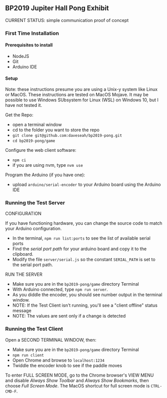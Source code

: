 ## BP2019 Jupiter Hall Pong Exhibit

CURRENT STATUS: simple communication proof of concept

### First Time Installation

#### Prerequisites to install

- NodeJS
- Git
- Arduino IDE

#### Setup

Note: these instructions presume you are using a Unix-y system like Linux or MacOS. These instructions are tested on MacOS Mojave. It may be possible to use Windows SUbsystem for Linux (WSL) on Windows 10, but I have not tested it.

Get the Repo:

- open a terminal window
- cd to the folder you want to store the repo
- `git clone git@github.com:daveseah/bp2019-pong.git`
- `cd bp2019-pong/game`

Configure the web client software:

- `npm ci`
- if you are using nvm, type `nvm use`

Program the Arduino (if you have one):

- upload `arduino/serial-encoder` to your Arduino board using the Arduino IDE

### Running the Test Server

CONFIGURATION

If you have functioning hardware, you can change the source code to match your Arduino configuration.

- In the terminal, `npm run list:ports` to see the list of available serial ports
- Find the _serial port path_ for your arduino board and copy it to the clipboard.
- Modify the file `server/serial.js` so the constant `SERIAL_PATH` is set to the serial port path.

RUN THE SERVER

- Make sure you are in the `bp2019-pong/game` directory Terminal
- With Arduino connected, type `npm run server`.
- As you diddle the encoder, you should see number output in the terminal window.
- NOTE: If the Test Client isn't running, you'll see a "client offline" status message
- NOTE: The values are sent only if a change is detected

### Running the Test Client

Open a SECOND TERMINAL WINDOW, then:

- Make sure you are in the `bp2019-pong/game` directory Terminal
- `npm run client`
- Open Chrome and browse to `localhost:1234`
- Twiddle the encoder knob to see if the paddle moves

To enter FULL SCREEN MODE, go to the Chrome browser's VIEW MENU and disable _Always Show Toolbar_ and _Always Show Bookmarks_, then choose _Full Screen Mode_.
The MacOS shortcut for full screen mode is `CTRL-CMD-F`.
